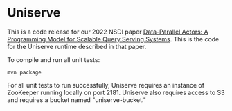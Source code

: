 # Uniserve

This is a code release for our 2022 NSDI paper [Data-Parallel Actors: A Programming Model for Scalable Query Serving Systems](http://petereliaskraft.net/res/uniserve.pdf).  This is the code for the Uniserve runtime described in that paper.  

To compile and run all unit tests:

    mvn package

For all unit tests to run successfully, Uniserve requires an instance of ZooKeeper running locally on port 2181.
Uniserve also requires access to S3 and requires a bucket named "uniserve-bucket."